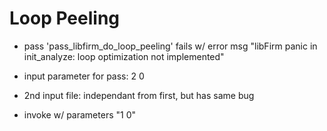 # Loop Peeling

- pass 'pass_libfirm_do_loop_peeling' fails w/ error msg "libFirm panic in init_analyze: loop optimization not implemented"
- input parameter for pass: 2 0

- 2nd input file: independant from first, but has same bug
- invoke w/ parameters "1 0"